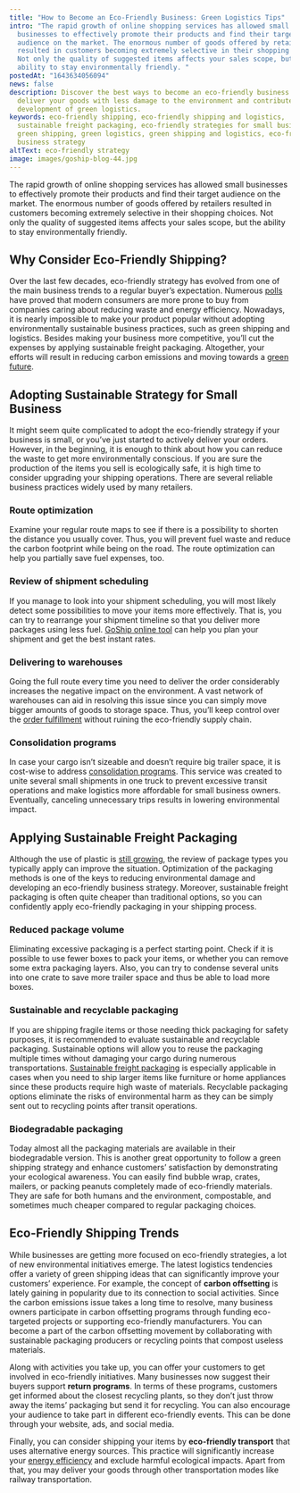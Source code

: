 ```yaml
---
title: "How to Become an Eco-Friendly Business: Green Logistics Tips"
intro: "The rapid growth of online shopping services has allowed small
  businesses to effectively promote their products and find their target
  audience on the market. The enormous number of goods offered by retailers
  resulted in customers becoming extremely selective in their shopping choices.
  Not only the quality of suggested items affects your sales scope, but the
  ability to stay environmentally friendly. "
postedAt: "1643634056094"
news: false
description: Discover the best ways to become an eco-friendly business to
  deliver your goods with less damage to the environment and contribute to the
  development of green logistics.
keywords: eco-friendly shipping, eco-friendly shipping and logistics,
  sustainable freight packaging, eco-friendly strategies for small business,
  green shipping, green logistics, green shipping and logistics, eco-friendly
  business strategy
altText: eco-friendly strategy
image: images/goship-blog-44.jpg
---
```

The rapid growth of online shopping services has allowed small businesses to effectively promote their products and find their target audience on the market. The enormous number of goods offered by retailers resulted in customers becoming extremely selective in their shopping choices. Not only the quality of suggested items affects your sales scope, but the ability to stay environmentally friendly. 

## Why Consider Eco-Friendly Shipping?

Over the last few decades, eco-friendly strategy has evolved from one of the main business trends to a regular buyer’s expectation. Numerous [polls](https://www.businessnewsdaily.com/15087-consumers-want-sustainable-products.html) have proved that modern consumers are more prone to buy from companies caring about reducing waste and energy efficiency. Nowadays, it is nearly impossible to make your product popular without adopting environmentally sustainable business practices, such as green shipping and logistics. Besides making your business more competitive, you’ll cut the expenses by applying sustainable freight packaging. Altogether, your efforts will result in reducing carbon emissions and moving towards a [green future](https://www.goship.com/posts/how-shippers-can-support-green-shipping).

## Adopting Sustainable Strategy for Small Business

It might seem quite complicated to adopt the eco-friendly strategy if your business is small, or you’ve just started to actively deliver your orders. However, in the beginning, it is enough to think about how you can reduce the waste to get more environmentally conscious. If you are sure the production of the items you sell is ecologically safe, it is high time to consider upgrading your shipping operations. There are several reliable business practices widely used by many retailers.

### Route optimization

Examine your regular route maps to see if there is a possibility to shorten the distance you usually cover. Thus, you will prevent fuel waste and reduce the carbon footprint while being on the road. The route optimization can help you partially save fuel expenses, too.

### Review of shipment scheduling

If you manage to look into your shipment scheduling, you will most likely detect some possibilities to move your items more effectively. That is, you can try to rearrange your shipment timeline so that you deliver more packages using less fuel. [GoShip online tool](https://www.goship.com/) can help you plan your shipment and get the best instant rates.

### Delivering to warehouses

Going the full route every time you need to deliver the order considerably increases the negative impact on the environment. A vast network of warehouses can aid in resolving this issue since you can simply move bigger amounts of goods to storage space. Thus, you’ll keep control over the [order fulfillment](https://www.goship.com/posts/attain-better-inventory-accuracy-to-improve-order-fulfillment) without ruining the eco-friendly supply chain.

### Consolidation programs

In case your cargo isn’t sizeable and doesn’t require big trailer space, it is cost-wise to address [consolidation programs](https://www.goship.com/posts/what-is-retail-consolidation-and-is-it-right-for-you). This service was created to unite several small shipments in one truck to prevent excessive transit operations and make logistics more affordable for small business owners. Eventually, canceling unnecessary trips results in lowering environmental impact.

## Applying Sustainable Freight Packaging

Although the use of plastic is [still growing](https://www.washingtonpost.com/news/morning-mix/wp/2016/01/20/by-2050-there-will-be-more-plastic-than-fish-in-the-worlds-oceans-study-says/), the review of package types you typically apply can improve the situation. Optimization of the packaging methods is one of the keys to reducing environmental damage and developing an eco-friendly business strategy. Moreover, sustainable freight packaging is often quite cheaper than traditional options, so you can confidently apply eco-friendly packaging in your shipping process.

### Reduced package volume

Eliminating excessive packaging is a perfect starting point. Check if it is possible to use fewer boxes to pack your items, or whether you can remove some extra packaging layers. Also, you can try to condense several units into one crate to save more trailer space and thus be able to load more boxes.

### Sustainable and recyclable packaging

If you are shipping fragile items or those needing thick packaging for safety purposes, it is recommended to evaluate sustainable and recyclable packaging. Sustainable options will allow you to reuse the packaging multiple times without damaging your cargo during numerous transportations. [Sustainable freight packaging](https://www.goship.com/posts/sustainable-strategy-eco-friendly-packaging) is especially applicable in cases when you need to ship larger items like furniture or home appliances since these products require high waste of materials. Recyclable packaging options eliminate the risks of environmental harm as they can be simply sent out to recycling points after transit operations.

### Biodegradable packaging

Today almost all the packaging materials are available in their biodegradable version. This is another great opportunity to follow a green shipping strategy and enhance customers’ satisfaction by demonstrating your ecological awareness. You can easily find bubble wrap, crates, mailers, or packing peanuts completely made of eco-friendly materials. They are safe for both humans and the environment, compostable, and sometimes much cheaper compared to regular packaging choices.

## Eco-Friendly Shipping Trends

While businesses are getting more focused on eco-friendly strategies, a lot of new environmental initiatives emerge. The latest logistics tendencies offer a variety of green shipping ideas that can significantly improve your customers’ experience. For example, the concept of **carbon offsetting** is lately gaining in popularity due to its connection to social activities. Since the carbon emissions issue takes a long time to resolve, many business owners participate in carbon offsetting programs through funding eco-targeted projects or supporting eco-friendly manufacturers. You can become a part of the carbon offsetting movement by collaborating with sustainable packaging producers or recycling points that compost useless materials.

Along with activities you take up, you can offer your customers to get involved in eco-friendly initiatives. Many businesses now suggest their buyers support **return programs**. In terms of these programs, customers get informed about the closest recycling plants, so they don’t just throw away the items’ packaging but send it for recycling. You can also encourage your audience to take part in different eco-friendly events. This can be done through your website, ads, and social media.

Finally, you can consider shipping your items by **eco-friendly transport** that uses alternative energy sources. This practice will significantly increase your [energy efficiency](https://www.goship.com/posts/future-green-shipping) and exclude harmful ecological impacts. Apart from that, you may deliver your goods through other transportation modes like railway transportation.